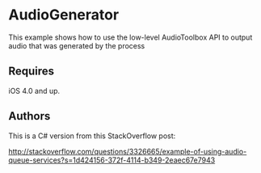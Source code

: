 AudioGenerator
===============

This example shows how to use the low-level AudioToolbox API to output
audio that was generated by the process

Requires
--------

iOS 4.0 and up.

Authors
-------

This is a C# version from this StackOverflow post:

http://stackoverflow.com/questions/3326665/example-of-using-audio-queue-services?s=1d424156-372f-4114-b349-2eaec67e7943
